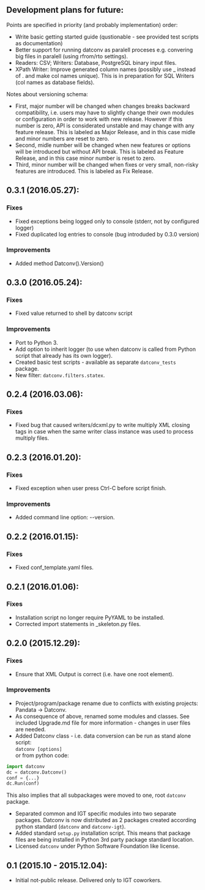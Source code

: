 Development plans for future:
----------------------------------
Points are specified in priority (and probably implementation) order:

- Write basic getting started guide (qustionable - see provided test scripts as documentation)
- Better support for running datconv as paralell proceses
  e.g. convering big files in paralell (using rfrom/rto settings).
- Readers: CSV; Writers: Database, PostgreSQL binary input files.
- XPath Writer: Improve generated column names (possibly use _ instead of . and make col names unique).
  This is in preparation for SQL Writers (col names as database fields).

Notes about versioning schema:
- First, major number will be changed when changes breaks backward compatibility, 
  i.e. users may have to slightly change their own modules or configuration in order to work with new release. 
  However if this number is zero, API is considerated unstable and may change with any feature release.
  This is labeled as Major Release, and in this case midle and minor numbers are reset to zero.
- Second, midle number will be changed when new features or options will be introduced but without API break.
  This is labeled as Feature Release, and in this case minor number is reset to zero.
- Third, minor number will be changed when fixes or very small, non-risky features are introduced.
  This is labeled as Fix Release.

0.3.1 (2016.05.27):
----------------------------------
### Fixes
- Fixed exceptions being logged only to console (stderr, not by configured logger)
- Fixed duplicated log entries to console (bug introduded by 0.3.0 version)

### Improvements
- Added method Datconv().Version()

0.3.0 (2016.05.24):
----------------------------------
### Fixes
- Fixed value returned to shell by datconv script 

### Improvements
- Port to Python 3.
- Add option to inherit logger (to use when datconv is called from Python script that already has its own logger).
- Created basic test scripts - available as separate `datconv_tests` package.
- New filter: `datconv.filters.statex`.

0.2.4 (2016.03.06):
----------------------------------
### Fixes
- Fixed bug that caused writers/dcxml.py to write multiply XML closing tags in case 
  when the same writer class instance was used to process multiply files.

0.2.3 (2016.01.20):
----------------------------------
### Fixes
- Fixed exception when user press Ctrl-C before script finish.

### Improvements
- Added command line option: --version.

0.2.2 (2016.01.15):
----------------------------------
### Fixes
- Fixed conf_template.yaml files.

0.2.1 (2016.01.06):
----------------------------------
### Fixes
- Installation script no longer require PyYAML to be installed.
- Corrected import statements in _skeleton.py files.

0.2.0 (2015.12.29):
----------------------------------
### Fixes
- Ensure that XML Output is correct (i.e. have one root element).

### Improvements
- Project/program/package rename due to conflicts with existing
  projects: Pandata -> Datconv.
- As consequence of above, renamed some modules and classes. See included Upgrade.md 
  file for more information - changes in user files are needed.
- Added Datconv class - i.e. data conversion can be run as stand alone script:  
  `datconv [options]`  
  or from python code:
```python
import datconv  
dc = datconv.Datconv()  
conf = {...}  
dc.Run(conf)  
```
  This also implies that all subpackages were moved to one, root `datconv` package.
- Separated common and IGT specific modules into two separate
  packages. Datconv is now distributed as 2 packages created
  according python standard (`datconv` and `datconv-igt`).
- Added standard `setup.py` installation script. This means that package
  files are being installed in Python 3rd party package standard location. 
- Licensed `datconv` under Python Software Foundation like license.

0.1 (2015.10 - 2015.12.04):
----------------------------------
- Initial not-public release. Delivered only to IGT coworkers.

